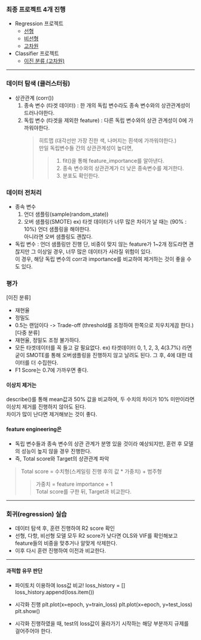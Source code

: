 ### 최종 프로젝트 4개 진행
- Regression 프로젝트
  - <a href=""> 선형 </a> 
  - <a href=""> 비선형 </a>
  - <a href=""> 고차원 </a>
- Classifier 프로젝트
  - <a href=""> 이진 분류 (고차원) </a>

---

### 데이터 탐색 (클러스터링)
- 상관관계 (corr())
  1. 종속 변수 (타겟 데이터)
     : 한 개의 독립 변수라도 종속 변수와의 상관관계성이 드러나야한다.
  2. 독립 변수 (타겟을 제외한 feature)
     : 다른 독립 변수와의 상관 관계성이 0에 가까워야한다.
     > 히트맵 (대각선만 가장 진한 색, 나머지는 흰색에 가까워야한다.)  
     > 만일 독립변수들 간의 상관관계성이 높다면,
     >> 1. fit()을 통해 feature_importance를 알아낸다.
     >> 2. 종속 변수와의 상관관계가 더 낮은 종속변수를 제거한다.
     >> 3. 분포도 확인한다.

### 데이터 전처리
- 종속 변수
  1. 언더 샘플링(sample(random_state))
  2. 오버 샘플링(SMOTE)
  ex) 타겟 데이터가 너무 많은 차이가 날 때는 (90% : 10%) 언더 샘플링을 해야한다.  
      아니라면 오버 샘플링도 괜찮다.
- 독립 변수
  : 언더 샘플링만 진행
  단, 비중이 맞지 않는 feature가 1~2개 정도라면 괜찮지만 그 이상일 경우, 너무 많은 데이터가 사라질 위험이 있다.  
  이 경우, 해당 독립 변수의 corr과 importance를 비교하여 제거하는 것이 좋을 수도 있다.

### 평가
[이진 분류]
- 재현율
- 정밀도
- 0.5는 랜덤이다 -> Trade-off (threshold를 조정하여 한쪽으로 치우치게끔 한다.)
[다중 분류]
- 재현율, 정밀도 조정 불가하다.
- 모든 타겟데이터를 꼭 들고 갈 필요없다.
  ex) 타겟데이터 0, 1, 2, 3, 4(3.7%) 라면 굳이 SMOTE를 통해 오버샘플링을 진행하지 않고 날려도 된다. 그 후, 4에 대한 데이터를 더 수집한다.
- F1 Score는 0.7에 가까우면 좋다.

#### 이상치 제거는
describe()를 통해 mean값과 50% 값을 비교하여, 두 수치의 차이가 10% 미만이라면 이상치 제거를 진행하지 않아도 된다.  
차이가 많이 난다면 제거해보는 것이 좋다.

#### feature engineering은
- 독립 변수들과 종속 변수의 상관 관계가 분명 있을 것이라 예상되지만, 훈련 후 모델의 성능이 높지 않을 경우 진행한다.
- 즉, Total score와 Target의 상관관계 파악
> Total score = 수치형(스케일링 진행 후의 값 * 가중치) + 범주형  
>> 가중치 = feature importance + 1  
>> Total score를 구한 뒤, Target과 비교한다.  

---
### 회귀(regression) 실습
- 데이터 탐색 후, 훈련 진행하여 R2 score 확인
- 선형, 다항, 비선형 모델 모두 R2 score가 낮다면 OLS와 VIF를 확인해보고 feature들의 비중을 맞추거나 알맞게 삭제한다.
- 이후 다시 훈련 진행하여 이전과 비교한다.

---
#### 과적합 유무 판단
- 파이토치 이용하여 loss값 비교!
loss_history = []
loss_history.append(loss.item())

- 시각화 진행
plt.plot(x=epoch, y=train_loss)
plt.plot(x=epoch, y=test_loss)
plt.show()
- 시각화 진행하였을 때, test의 loss값이 올라가기 시작하는 해당 부분까지 규제를 걸어주어야 한다.

